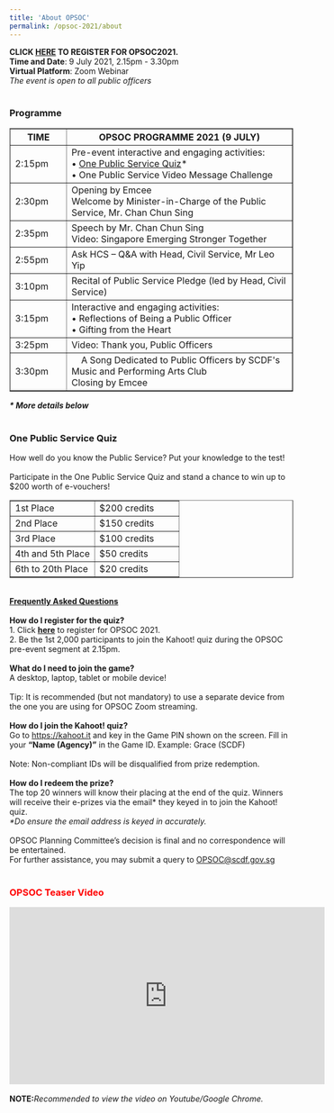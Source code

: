 ```yaml
---
title: 'About OPSOC'
permalink: /opsoc-2021/about
---
```


<b>CLICK <a href="https://go.gov.sg/opsoc2021registration"><b>HERE</b></a> TO REGISTER FOR OPSOC2021. </b><br>
<b>Time and Date</b>: 9 July 2021, 2.15pm - 3.30pm<br>
<b>Virtual Platform</b>: Zoom Webinar<br>
<i>The event is open to all public officers</i><br>
<br>
<h3>Programme</h3>
<table width="100%" border="1">
  <tr>
    <th width="20%">
      TIME
    </th>
    <th width="80%">
      OPSOC PROGRAMME 2021 (9 JULY)
    </th>
  </tr>
  <tr>
    <td>
      2:15pm
    </td>
    <td>
      Pre-event interactive and engaging activities:<br>
      • <a href="#quiz">One Public Service Quiz</a>*<br>
        • One Public Service Video Message Challenge<br>
    </td>
  </tr>
  <tr> 
    <td>
      2:30pm
    </td>
    <td>
      Opening by Emcee<br>
      Welcome by Minister-in-Charge of the Public Service, Mr. Chan Chun Sing<br>
    </td>
  </tr>
  <tr>
    <td>
      2:35pm
    </td>
    <td>
      Speech by Mr. Chan Chun Sing<br>
      Video: Singapore Emerging Stronger Together<br>
    </td>
  </tr>
  <tr>
    <td>
      2:55pm
    </td>
    <td>
      Ask HCS – Q&A with Head, Civil Service, Mr Leo Yip<br>
    </td>
  </tr>
  <tr>
    <td>
      3:10pm
    </td>
    <td>
      Recital of Public Service Pledge (led by Head, Civil Service)<br>
    </td>
  </tr>
  <tr>
    <td>
      3:15pm
    </td>
    <td>
      Interactive and engaging activities:<br>
        • Reflections of Being a Public Officer<br>
        • Gifting from the Heart<br>
    </td>
  </tr>
  <tr>
    <td>
      3:25pm
    </td>
    <td>
      Video: Thank you, Public Officers<br>
    </td>
  </tr>
  <tr>
    <td>
      3:30pm
    </td>
    <td>
      A Song Dedicated to Public Officers by SCDF's Music and Performing Arts Club<br>
      Closing by Emcee<br>
    </td>
  </tr>
</table>
<i><b>* More details below</b></i><br>
<br>
<h3><a name="quiz">One Public Service Quiz</a></h3>
How well do you know the Public Service? Put your knowledge to the test!<br>
<br>
Participate in the One Public Service Quiz and stand a chance to win up to $200 worth of e-vouchers! <br>
<table width="100%" border="1">
<tr>
<td width="50%">1st Place<br></td>
<td width="50%">$200 credits<br></td>
</tr>
<tr>
<td>2nd Place<br></td>
<td>$150 credits<br></td>
</tr>
<tr>
<td>3rd Place<br></td>
<td>$100 credits<br></td>
</tr>
<tr>
<td>4th and 5th Place<br></td>
<td>$50 credits<br></td>
</tr>
<tr>
<td>6th to 20th Place<br></td>
<td>$20 credits<br></td>
</tr>
</table>
<br>
<u><b>Frequently Asked Questions</b></u><br>
<br>
<b>How do I register for the quiz?</b><br>
1.	Click <a href="https://go.gov.sg/opsoc2021registration"><b>here</b></a> to register for OPSOC 2021.<br>
2.	Be the 1st 2,000 participants to join the Kahoot! quiz during the OPSOC pre-event segment at 2.15pm.<br>
<br>
<b>What do I need to join the game?</b><br>
A desktop, laptop, tablet or mobile device! <br>
<br>
Tip: It is recommended (but not mandatory) to use a separate device from the one you are using for OPSOC Zoom streaming. <br>
<br>
<b>How do I join the Kahoot! quiz?</b><br>
Go to <a href="https://kahoot.it">https://kahoot.it</a> and key in the Game PIN shown on the screen. Fill in your <b>“Name (Agency)”</b> in the Game ID. Example: Grace (SCDF) <br>
<br>
Note: Non-compliant IDs will be disqualified from prize redemption. <br>
<br>
<b>How do I redeem the prize?</b><br>
The top 20 winners will know their placing at the end of the quiz. Winners will receive their e-prizes via the email* they keyed in to join the Kahoot! quiz. <br>
<i>*Do ensure the email address is keyed in accurately.</i><br>
<br>
OPSOC Planning Committee’s decision is final and no correspondence will be entertained.<br>
For further assistance, you may submit a query to <a href="mailto:OPSOC@scdf.gov.sg">OPSOC@scdf.gov.sg</a><br>
<br>

<h3 style="color:red;">OPSOC Teaser Video</h3>
<div class="bp-youtube">
<iframe width="560" height="315" src="https://www.youtube.com/embed/U-JbF5ayBgo" title="YouTube video player" frameborder="0" allow="accelerometer; autoplay; clipboard-write; encrypted-media; gyroscope; picture-in-picture" allowfullscreen></iframe>
</div>
<br>
<b>NOTE:</b><i>Recommended to view the video on Youtube/Google Chrome.</i><br>
<br>

